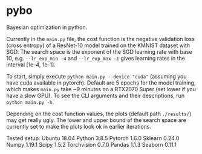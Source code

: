 # pybo
Bayesian optimization in python.

Currently in the `main.py` file, the cost function is the negative validation loss (cross entropy) of a ResNet-10 model trained on the KMNIST dataset with SGD.
The search space is the exponent of the SGD learning rate with base 10, e.g. `--lr_exp_min -4` and `--lr_exp_max -1` gives learning rates in the interval [1e-4, 1e-1].

To start, simply execute `python main.py --device "cuda"` (assuming you have cuda available in pytorch).
Default are 5 epochs for the model training, which makes `main.py` take ~9 minutes on a RTX2070 Super (set lower if you have a slow GPU).
To see the CLI arguments and their descriptions, run `python main.py -h`.

Depending on the cost function values, the plots (default path `./results/`) may get really ugly.
The lower and upper bound of the search space are currently set to make the plots look ok in earlier iterations.

Tested setup:
Ubuntu 18.04
Python 3.8.5
Pytorch 1.6.0
Sklearn 0.24.0
Numpy 1.19.1
Scipy 1.5.2
Torchvision 0.7.0
Pandas 1.1.3
Seaborn 0.11.1
